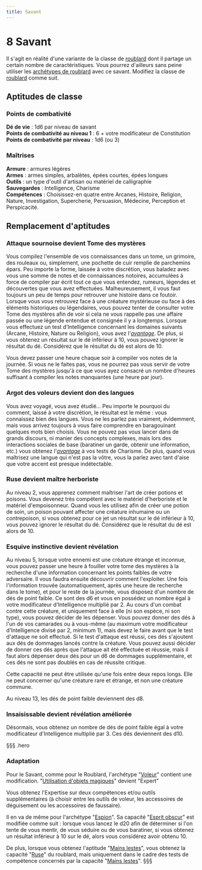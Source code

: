 ```yaml
---
title: Savant
---
```

# <span class="orn">8</span> Savant
Il s'agit en réalité d'une variante de la classe de [roublard](/classes/roublard/) dont il partage un certain nombre de caractéristiques. Vous pourrez d'ailleurs sans peine utiliser les [archétypes de roublard](/classes/roublard/#archetypes-de-roublard) avec ce savant. Modifiez la classe de [roublard](/classes/roublard/) comme suit.

## Aptitudes de classe
### Points de combativité
**Dé de vie** : 1d6 par niveau de savant  
**Points de combativité au niveau 1** : 6 + votre modificateur de Constitution  
**Points de combativité par niveau** : 1d6 (ou 3)

### Maîtrises
**Armure** : armures légères  
**Armes** : armes simples, arbalètes, épées courtes, épées longues  
**Outils** : un type d'outil d'artisan ou matériel de calligraphie  
**Sauvegardes** : Intelligence, Charisme  
**Compétences** : Choisissez-en quatre entre Arcanes, Histoire, Religion, Nature, Investigation, Supercherie, Persuasion, Médecine, Perception et Perspicacité.

## Remplacement d'aptitudes
### Attaque sournoise devient Tome des mystères
Vous compilez l'ensemble de vos connaissances dans un tome, un grimoire, des rouleaux ou, simplement, une pochette de cuir remplie de parchemins épars. Peu importe la forme, laissée à votre discrétion, vous baladez avec vous une somme de notes et de connaissances notoires, accumulées à force de compiler par écrit tout ce que vous entendez, rumeurs, légendes et découvertes que vous avez effectuées. Malheureusement, il vous faut toujours un peu de temps pour retrouver une histoire dans ce foutoir. Lorsque vous vous retrouvez face à une créature mystérieuse ou face à des éléments historiques ou légendaires, vous pouvez tenter de consulter votre Tome des mystères afin de voir si cela ne vous rappelle pas une affaire passée ou une légende entendue et consignée il y a longtemps. Lorsque vous effectuez un test d'Intelligence concernant les domaines suivants (Arcane, Histoire, Nature ou Religion), vous avez l'[_avantage_](/utiliser-les-caracteristiques/#avantage-et-desavantage). De plus, si vous obtenez un résultat sur le dé inférieur à 10, vous pouvez ignorer le résultat du dé. Considérez que le résultat du dé est alors de 10.

Vous devez passer une heure chaque soir à compiler vos notes de la journée. Si vous ne le faites pas, vous ne pourrez pas vous servir de votre Tome des mystères jusqu'à ce que vous ayez consacré un nombre d'heures suffisant à compiler les notes manquantes (une heure par jour).

### Argot des voleurs devient don des langues
Vous avez voyagé, vous avez étudié... Peu importe le pourquoi du comment, laissé à votre discrétion, le résultat est le même  : vous connaissez bien des langues. Vous ne les parlez pas vraiment, évidemment, mais vous arrivez toujours à vous faire comprendre en baragouinant quelques mots bien choisis. Vous ne pouvez pas vous lancer dans de grands discours, ni manier des concepts complexes, mais lors des interactions sociales de base (baratiner un garde, obtenir une information, etc.) vous obtenez l'[_avantage_](/utiliser-les-caracteristiques/#avantage-et-desavantage) à vos tests de Charisme. De plus, quand vous maîtrisez une langue qui n'est pas la vôtre, vous la parlez avec tant d'aise que votre accent est presque indétectable.

### Ruse devient maître herboriste
Au niveau 2, vous apprenez comment maîtriser l'art de créer potions et poisons. Vous devenez très compétent avec le matériel d'herboriste et le matériel d'empoisonneur. Quand vous les utilisez afin de créer une potion de soin, un poison pouvant affecter une créature inhumaine ou un contrepoison, si vous obtenez pour ce jet un résultat sur le dé inférieur à 10, vous pouvez ignorer le résultat du dé. Considérez que le résultat du dé est alors de 10.

### Esquive instinctive devient révélation
Au niveau 5, lorsque votre ennemi est une créature étrange et inconnue, vous pouvez passer une heure à fouiller votre tome des mystères à la recherche d'une information concernant les points faibles de votre adversaire. Il vous faudra ensuite découvrir comment l'exploiter. Une fois l'information trouvée (automatiquement, après une heure de recherche dans le tome), et pour le reste de la journée, vous disposez d'un nombre de dés de point faible. Ce sont des d6 et vous en possédez un nombre égal à votre modificateur d'Intelligence multiplié par 2. Au cours d'un combat contre cette créature, et uniquement face à elle (ni son espèce, ni son type), vous pouvez décider de les dépenser. Vous pouvez donner des dés à l'un de vos camarades ou à vous-même (au maximum votre modificateur d'Intelligence divisé par 2, minimum 1), mais devez le faire avant que le test d'attaque ne soit effectué. Si le test d'attaque est réussi, ces dés s'ajoutent aux dés de dommages lancés contre la créature. Vous pouvez aussi décider de donner ces dés après que l'attaque ait été effectuée et réussie, mais il faut alors dépenser deux dés pour un d6 de dommages supplémentaire, et ces dés ne sont pas doublés en cas de
réussite critique.

Cette capacité ne peut être utilisée qu'une fois entre deux repos longs. Elle ne peut concerner qu'une créature rare et étrange, et non une créature commune.

Au niveau 13, les dés de point faible deviennent des d8.

### Insaisissable devient révélation améliorée
Désormais, vous obtenez un nombre de dés de point faible égal à votre modificateur d'Intelligence multiplié par 3. Ces dés deviennent des d10.

§§§ .hero
### Adaptation
Pour le Savant, comme pour le Roublard, l'archétype "[Voleur](/classes/roublard/#voleur)" contient une modification. "[Utilisation d'objets magiques](/classes/roublard/#utilisation-d-objets-magiques)" devient "Expert"

Vous obtenez l'Expertise sur deux compétences et/ou outils supplémentaires (à choisir entre les outils de voleur, les accessoires de déguisement ou les accessoires de faussaire).

Il en va de même pour l'archétype "[Espion](/classes/roublard/#espion)". Sa capacité "[Esprit obscur](/classes/roublard/#esprit-obscur)" est modifiée comme suit : lorsque vous lancez le d20 afin de déterminer si l'on tente de vous mentir, de vous séduire ou de vous baratiner, si vous obtenez un résultat inférieur à 10 sur le dé, alors vous considérez avoir obtenu 10.

De plus, lorsque vous obtenez l'aptitude "[Mains lestes](/classes/roublard/#mains-lestes)", vous obtenez la capacité "[Ruse](/classes/roublard/#ruse)" du roublard, mais uniquement dans le cadre des tests de compétence concernés par la capacité "[Mains lestes](/classes/roublard/#mains-lestes)".
§§§
